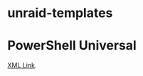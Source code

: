 # unraid-templates

# PowerShell Universal 
[XML Link]([https://duckduckgo.com](https://github.com/mikedhanson/unraid-templates/blob/main/PowerShellUniversal/powershelluniversal.xml)).
